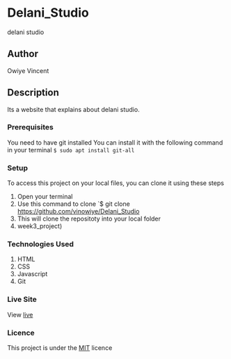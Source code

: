 # Delani_Studio
delani studio
## Author
Owiye Vincent
## Description
Its a website that explains about delani studio. 
### Prerequisites
You need to have git installed
You can install it with the following command in your terminal
`$ sudo apt install git-all`
### Setup
To access this project on your local files, you can clone it using these steps
1. Open your terminal
1. Use this command to clone `$ git clone https://github.com/vinowiye/Delani_Studio
1. This will clone the repositoty into your local folder
1. week3_project)
### Technologies Used
1. HTML
1. CSS
1. Javascript
1. Git
### Live Site
View [live](https://vinowiye.github.io/Delani_Studio/)
### Licence
This project is under the [MIT](LICENSE) licence 
